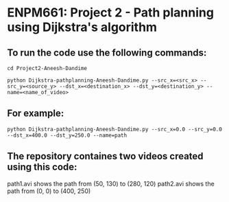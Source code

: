 # ENPM661: Project 2 - Path planning using Dijkstra's algorithm

## To run the code use the following commands:
`cd Project2-Aneesh-Dandime`

`python Dijkstra-pathplanning-Aneesh-Dandime.py --src_x=<src_x> --src_y=<source_y> --dst_x=<destination_x> --dst_y=<destination_y> --name=<name_of_video>`

## For example:
`python Dijkstra-pathplanning-Aneesh-Dandime.py --src_x=0.0 --src_y=0.0 --dst_x=400.0 --dst_y=250.0 --name=path`

## The repository containes two videos created using this code:
path1.avi shows the path from (50, 130) to (280, 120)
path2.avi shows the path from (0, 0) to (400, 250)